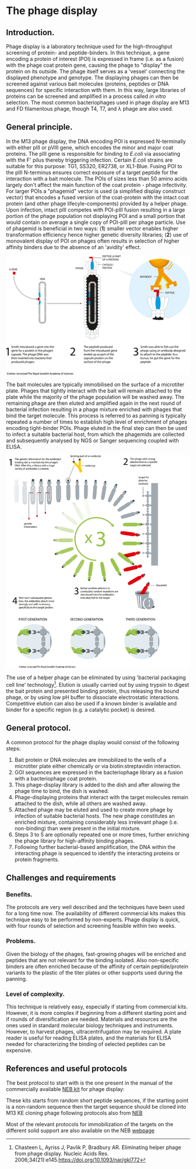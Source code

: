 # The phage display
## Introduction.
Phage display is a laboratory technique used for the high-throughput screening of protein- and peptide-binders. In this technique, a gene encoding a protein of interest (POI) is expressed in frame (i.e. as a fusion) with the phage coat protein gene, causing the phage to "display" the protein on its outside. The phage itself serves as a 'vessel' connecting the displayed phenotype and genotype. The displaying phages can then be screened against various bait molecules (proteins, peptides or DNA sequences) for specific interaction with them. In this way, large libraries of proteins can be screened and amplified in a process called *in vitro* selection. The most common bacteriophages used in phage display are M13 and FD filamentous phage, though T4, T7, and λ phage are also used.

## General principle.
In the M13 phage display, the DNA encoding POI is expressed N-terminally with either pIII or pVIII gene, which encodes the minor and major coat proteins. The pIII gene is responsible for binding to *E.coli* via associating with the F' pilus thereby triggering infection. Certain *E.coli* strains are suitable for this purpose: TG1, SS320, ER2738, or XL1-Blue. Fusing POI to the pIII N-terminus ensures correct exposure of a target peptide for the interaction with a bait molecule. The POIs of sizes less than 50 amino acids largely don't affect the main function of the coat protein - phage infectivity. For larger POIs a "phagemid" vector is used (a simplified display construct vector) that encodes a fused version of the coat-protein with the intact coat protein (and other phage lifecyle-components) provided by a helper phage. Upon infection, intact pIII competes with POI-pIII fusion resulting in a large portion of the phage population not displaying POI and a small portion that would contain on average a single copy of POI-pIII per phage particle. Use of phagemid is beneficial in two ways: (**1**) smaller vector enables higher transformation efficiency hence higher genetic diversity libraries; (**2**) use of monovalent display of POI on phages often results in selection of higher affinity binders due to the absence of an 'avidity' effect.

![phage_display](img/Phage_Display.png)

The bait molecules are typically immobilised on the surface of a microtiter plate. Phages that tightly interact with the bait will remain attached to the plate while the majority of the phage population will be washed away. The remaining phage are then eluted and amplified again in the next round of bacterial infection resulting in a phage mixture enriched with phages that bind the target molecule. This process is referred to as panning is typically repeated a number of times to establish high level of enrichment of phages encoding tight-binder POIs. Phage eluted in the final step can then be used to infect a suitable bacterial host, from which the phagemids are collected and subsequently analysed by NGS or Sanger sequencing coupled with ELISA.

![antibodye_volution](img/Antibody_Evolution.png)

The use of a helper phage can be eliminated by using 'bacterial packaging cell line' technology[^1]. Elution is usually carried out by using trypsin to digest the bait protein and presented binding protein, thus releasing the bound phage, or by using low pH buffer to dissociate electrostatic interactions. Competitive elution can also be used if a known binder is available and binder for a specific region (e.g. a catalytic pocket) is desired.

## General protocol.
A common protocol for the phage display would consist of the following steps:
1. Bait protein or DNA molecules are immobilized to the wells of a microtiter plate either chemically or via biotin:streptavidin interaction.
2. GOI sequences are expressed in the bacteriophage library as a fusion with a bacteriophage coat protein.
3. This phage-display library is added to the dish and after allowing the phage time to bind, the dish is washed.
4. Phage-displaying proteins that interact with the target molecules remain attached to the dish, while all others are washed away.
5. Attached phage may be eluted and used to create more phage by infection of suitable bacterial hosts. The new phage constitutes an enriched mixture, containing considerably less irrelevant phage (i.e. non-binding) than were present in the initial mixture.
6. Steps 3 to 5 are optionally repeated one or more times, further enriching the phage library for high-affinity binding phages.
7. Following further bacterial-based amplification, the DNA within the interacting phage is sequenced to identify the interacting proteins or protein fragments.


## Challenges and requirements

### Benefits.
The protocols are very well described and the techniques have been used for a long time now. The availability of different commercial kits makes this technique easy to be performed by non-experts. Phage display is quick, with four rounds of selection and screening feasible within two weeks.
### Problems.
Given the biology of the phages, fast-growing phages will be enriched and peptides that are not relevant for the binding isolated. Also non-specific binders are often enriched because of the affinity of certain peptide/protein variants to the plastic of the titer plates or other supports used during the panning.
### Level of complexity. 
This technique is relatively easy, especially if starting from commercial kits. However, it is more complex if beginning from a different starting point and if rounds of diversification are needed.
Materials and resources are the ones used in standard molecular biology techniques and instruments. However, to harvest phages, ultracentrifugation may be required. A plate reader is useful for reading ELISA plates, and the materials for ELISA needed for characterizing the binding of selected peptides can be expensive.

## References and useful protocols

[^1]: Chasteen L, Ayriss J, Pavlik P, Bradbury AR. Eliminating helper phage from
phage display. Nucleic Acids Res. 2006;34(21):e145.https://doi.org/10.1093/nar/gkl772

The best protocol to start with is the one present in the manual of the commercially available [NEB kit](https://www.neb.com/-/media/nebus/files/manuals/manuale8102.pdf?rev=a207dd0c5889476d8b41aec9b3029d49&hash=1A7896F17EB4E7A546C3E7D32CBACFC3) for phage display:

These kits starts from random short peptide sequences, if the starting point is a non-random sequence then the target sequence should be cloned into M13 KE cloning phage following protocols also from [NEB](https://international.neb.com/protocols/2012/08/09/protocol-for-cloning-peptide-display-libraries-in-m13ke)

Most of the relevant protocols for immobilization of the targets on the different solid support are also available on the NEB [webpage](https://international.neb.com/applications/protein-analysis-and-tools/phage-display#tabselect1)


